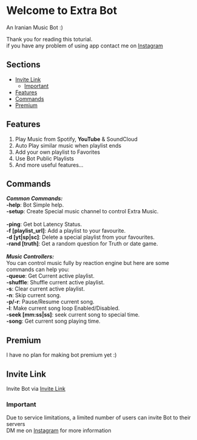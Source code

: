 # Welcome to Extra Bot

An Iranian Music Bot :)<br>

Thank you for reading this toturial.<br>
if you have any problem of using app contact me on [Instagram](https://www.instagram.com/amirhosseinf79)<br>

## Sections
- [Invite Link](#invite-link)
  - [Important](#important)
- [Features](#features)
- [Commands](#commands)
- [Premium](#premium)

## Features
1. Play Music from Spotify, **YouTube** & SoundCloud
2. Auto Play similar music when playlist ends
3. Add your own playlist to Favorites
4. Use Bot Public Playlists
5. And more useful features...

## Commands
***Common Commands:***<br>
**-help**: Bot Simple help.<br>
**-setup**: Create Special music channel to control Extra Music.<br>
<br>
**-ping**: Get bot Latency Status.<br>
**-f [playlist_url]**: Add a playlist to your favourite.<br>
**-d [yt|sp|sc]**: Delete a special playlist from your favourites.<br>
**-rand [truth]**: Get a random question for Truth or date game.<br>
<br>
***Music Controllers:***<br>
You can control music fully by reaction engine but here are some commands can help you:<br>
**-queue**: Get Current active playlist.<br>
**-shuffle**: Shuffle current active playlist.<br>
**-s**: Clear current active playlist.<br>
**-n**: Skip current song.<br>
**-p/-r**: Pause/Resume current song.<br>
**-l**: Make current song loop Enabled/Disabled.<br>
**-seek [mm:ss|ss]**: seek current song to special time.<br>
**-song**: Get current song playing time.

## Premium
I have no plan for making bot premium yet :)

## Invite Link
Invite Bot via [Invite Link](https://discord.com/api/oauth2/authorize?client_id=888404360344797255&permissions=2150886608&scope=bot)<br>

### Important
Due to service limitations, a limited number of users can invite Bot to their servers<br>
DM me on [Instagram](https://www.instagram.com/amirhosseinf79) for more information
